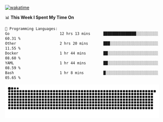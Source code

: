 [![wakatime](https://wakatime.com/badge/user/384f91c6-4eee-411f-8f3b-1b691f58a544.svg)](https://wakatime.com/@384f91c6-4eee-411f-8f3b-1b691f58a544)

<!--START_SECTION:waka-->
📊 **This Week I Spent My Time On** 

```text
💬 Programming Languages: 
Go                       12 hrs 13 mins      ███████████████░░░░░░░░░░   60.31 % 
Other                    2 hrs 20 mins       ███░░░░░░░░░░░░░░░░░░░░░░   11.55 % 
Docker                   1 hr 44 mins        ██░░░░░░░░░░░░░░░░░░░░░░░   08.60 % 
YAML                     1 hr 44 mins        ██░░░░░░░░░░░░░░░░░░░░░░░   08.59 % 
Bash                     1 hr 8 mins         █░░░░░░░░░░░░░░░░░░░░░░░░   05.65 % 
```


<!--END_SECTION:waka-->

<picture>
  <source media="(prefers-color-scheme: dark)" srcset="https://raw.githubusercontent.com/fuwx295/fuwx295/output/github-contribution-grid-snake-dark.svg">
  <source media="(prefers-color-scheme: light)" srcset="https://raw.githubusercontent.com/fuwx295/fuwx295/output/github-contribution-grid-snake.svg">
  <img alt="github contribution grid snake animation" src="https://raw.githubusercontent.com/fuwx295/fuwx295/output/github-contribution-grid-snake.svg">
</picture>
